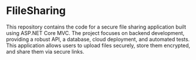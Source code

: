 # FlileSharing
This repository contains the code for a secure file sharing application built using ASP.NET Core MVC. The project focuses on backend development, providing a robust API, a database, cloud deployment, and automated tests. This application allows users to upload files securely, store them encrypted, and share them via secure links.
